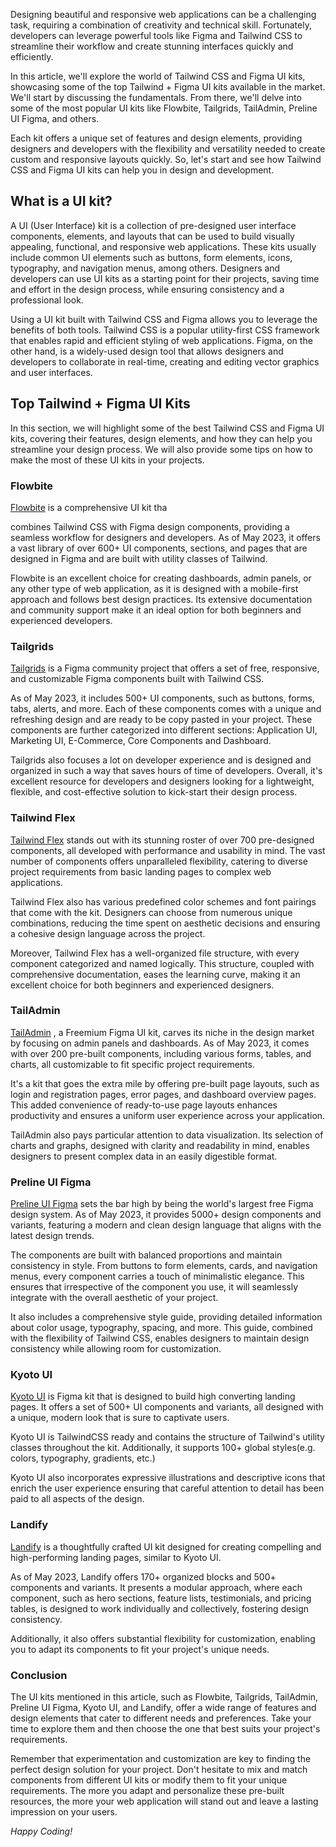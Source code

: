 <!-- ---
title: "Tailwind + Figma - 7 Top UI kits to quickly build your prototype"
date: "2023-05-9"
template: "post"
draft: false
slug: "/posts/top-tailwind-figma-ui-kits"
category: "tailwind"
tags:
  - "Tailwind"
  - "Figma"
  - "UI Kits"
  - "CSS Frameworks"
description: ""
--- -->

Designing beautiful and responsive web applications can be a challenging task, requiring a combination of creativity and technical skill. Fortunately, developers can leverage powerful tools like Figma and Tailwind CSS to streamline their workflow and create stunning interfaces quickly and efficiently.

In this article, we'll explore the world of Tailwind CSS and Figma UI kits, showcasing some of the top Tailwind + Figma UI kits available in the market. We'll start by discussing the fundamentals. From there, we'll delve into some of the most popular UI kits like Flowbite, Tailgrids, TailAdmin, Preline UI Figma, and others.

Each kit offers a unique set of features and design elements, providing designers and developers with the flexibility and versatility needed to create custom and responsive layouts quickly. So, let's start and see how Tailwind CSS and Figma UI kits can help you in design and development.

## What is a UI kit?

A UI (User Interface) kit is a collection of pre-designed user interface components, elements, and layouts that can be used to build visually appealing, functional, and responsive web applications. These kits usually include common UI elements such as buttons, form elements, icons, typography, and navigation menus, among others. Designers and developers can use UI kits as a starting point for their projects, saving time and effort in the design process, while ensuring consistency and a professional look.

Using a UI kit built with Tailwind CSS and Figma allows you to leverage the benefits of both tools. Tailwind CSS is a popular utility-first CSS framework that enables rapid and efficient styling of web applications. Figma, on the other hand, is a widely-used design tool that allows designers and developers to collaborate in real-time, creating and editing vector graphics and user interfaces.

## Top Tailwind + Figma UI Kits

In this section, we will highlight some of the best Tailwind CSS and Figma UI kits, covering their features, design elements, and how they can help you streamline your design process. We will also provide some tips on how to make the most of these UI kits in your projects.

### Flowbite

[Flowbite](https://flowbite.com/) is a comprehensive UI kit tha

combines Tailwind CSS with Figma design components, providing a seamless workflow for designers and developers. As of May 2023, it offers a vast library of over 600+ UI components, sections, and pages that are designed in Figma and are built with utility classes of Tailwind.

Flowbite is an excellent choice for creating dashboards, admin panels, or any other type of web application, as it is designed with a mobile-first approach and follows best design practices. Its extensive documentation and community support make it an ideal option for both beginners and experienced developers.

### Tailgrids

[Tailgrids](https://www.figma.com/community/file/1173213215908355724) is a Figma community project that offers a set of free, responsive, and customizable Figma components built with Tailwind CSS.

As of May 2023, it includes 500+ UI components, such as buttons, forms, tabs, alerts, and more. Each of these components comes with a unique and refreshing design and are ready to be copy pasted in your project. These components are further categorized into different sections: Application UI, Marketing UI, E-Commerce, Core Components and Dashboard.

Tailgrids also focuses a lot on developer experience and is designed and organized in such a way that saves hours of time of developers. Overall, it's excellent resource for developers and designers looking for a lightweight, flexible, and cost-effective solution to kick-start their design process.

### Tailwind Flex

[Tailwind Flex](https://shuffle.dev/marketplace/flex) stands out with its stunning roster of over 700 pre-designed components, all developed with performance and usability in mind. The vast number of components offers unparalleled flexibility, catering to diverse project requirements from basic landing pages to complex web applications.

Tailwind Flex also has various predefined color schemes and font pairings that come with the kit. Designers can choose from numerous unique combinations, reducing the time spent on aesthetic decisions and ensuring a cohesive design language across the project.

Moreover, Tailwind Flex has a well-organized file structure, with every component categorized and named logically. This structure, coupled with comprehensive documentation, eases the learning curve, making it an excellent choice for both beginners and experienced designers.

### TailAdmin

[TailAdmin](https://www.figma.com/community/file/1214477970819985778) , a Freemium Figma UI kit, carves its niche in the design market by focusing on admin panels and dashboards. As of May 2023, it comes with over 200 pre-built components, including various forms, tables, and charts, all customizable to fit specific project requirements.

It's a kit that goes the extra mile by offering pre-built page layouts, such as login and registration pages, error pages, and dashboard overview pages. This added convenience of ready-to-use page layouts enhances productivity and ensures a uniform user experience across your application.

TailAdmin also pays particular attention to data visualization. Its selection of charts and graphs, designed with clarity and readability in mind, enables designers to present complex data in an easily digestible format.

### Preline UI Figma

[Preline UI Figma](https://www.figma.com/community/file/1179068859697769656) sets the bar high by being the world's largest free Figma design system. As of May 2023, it provides 5000+ design components and variants, featuring a modern and clean design language that aligns with the latest design trends.

The components are built with balanced proportions and maintain consistency in style. From buttons to form elements, cards, and navigation menus, every component carries a touch of minimalistic elegance. This ensures that irrespective of the component you use, it will seamlessly integrate with the overall aesthetic of your project.

It also includes a comprehensive style guide, providing detailed information about color usage, typography, spacing, and more. This guide, combined with the flexibility of Tailwind CSS, enables designers to maintain design consistency while allowing room for customization.

### Kyoto UI

[Kyoto UI](https://www.figma.com/community/file/1231537921888637514) is Figma kit that is designed to build high converting landing pages. It offers a set of 500+ UI components and variants, all designed with a unique, modern look that is sure to captivate users.

Kyoto UI is TailwindCSS ready and contains the structure of Tailwind's utility classes throughout the kit. Additionally, it supports 100+ global styles(e.g. colors, typography, gradients, etc.)

Kyoto UI also incorporates expressive illustrations and descriptive icons that enrich the user experience ensuring that careful attention to detail has been paid to all aspects of the design.

### Landify

[Landify](https://www.figma.com/community/file/894552273937682724) is a thoughtfully crafted UI kit designed for creating compelling and high-performing landing pages, similar to Kyoto UI.

As of May 2023, Landify offers 170+ organized blocks and 500+ components and variants. It presents a modular approach, where each component, such as hero sections, feature lists, testimonials, and pricing tables, is designed to work individually and collectively, fostering design consistency.

Additionally, it also offers substantial flexibility for customization, enabling you to adapt its components to fit your project's unique needs.

### Conclusion

The UI kits mentioned in this article, such as Flowbite, Tailgrids, TailAdmin, Preline UI Figma, Kyoto UI, and Landify, offer a wide range of features and design elements that cater to different needs and preferences. Take your time to explore them and then choose the one that best suits your project's requirements.

Remember that experimentation and customization are key to finding the perfect design solution for your project. Don't hesitate to mix and match components from different UI kits or modify them to fit your unique requirements. The more you adapt and personalize these pre-built resources, the more your web application will stand out and leave a lasting impression on your users.

_Happy Coding!_
